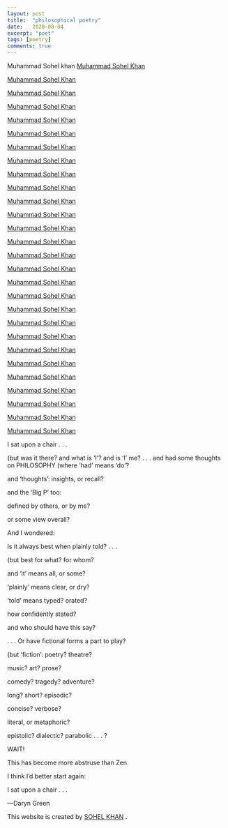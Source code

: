 ```yaml
---
layout: post
title:  "philosophical poetry"
date:   2020-08-04
excerpt: "poet"
tags: [poetry]
comments: true
---
```

Muhammad Sohel khan
[Muhammad Sohel Khan](https://raw.githubusercontent.com/nahklehos/nahklehos.github.io/main/assets/images/sohel1.jpg)

[Muhammad Sohel Khan](https://raw.githubusercontent.com/nahklehos/nahklehos.github.io/main/assets/images/sohel2.jpg)

[Muhammad Sohel Khan](https://raw.githubusercontent.com/nahklehos/nahklehos.github.io/main/assets/images/sohel3.jpg)

[Muhammad Sohel Khan](https://raw.githubusercontent.com/nahklehos/nahklehos.github.io/main/assets/images/sohel4.jpg)

[Muhammad Sohel Khan](https://raw.githubusercontent.com/nahklehos/nahklehos.github.io/main/assets/images/sohel5.jpg)

[Muhammad Sohel Khan](https://raw.githubusercontent.com/nahklehos/nahklehos.github.io/main/assets/images/sohel6.jpg)

[Muhammad Sohel Khan](https://raw.githubusercontent.com/nahklehos/nahklehos.github.io/main/assets/images/sohel7.jpg)

[Muhammad Sohel Khan](https://raw.githubusercontent.com/nahklehos/nahklehos.github.io/main/assets/images/sohel8.jpg)

[Muhammad Sohel Khan](https://raw.githubusercontent.com/nahklehos/nahklehos.github.io/main/assets/images/sohel9.jpg)

[Muhammad Sohel Khan](https://raw.githubusercontent.com/nahklehos/nahklehos.github.io/main/assets/images/sohel10.jpg)

[Muhammad Sohel Khan](https://raw.githubusercontent.com/nahklehos/nahklehos.github.io/main/assets/images/sohel11.jpg)

[Muhammad Sohel Khan](https://raw.githubusercontent.com/nahklehos/nahklehos.github.io/main/assets/images/sohel12.jpg)

[Muhammad Sohel Khan](https://raw.githubusercontent.com/nahklehos/nahklehos.github.io/main/assets/images/sohel13.jpg)

[Muhammad Sohel Khan](https://raw.githubusercontent.com/nahklehos/nahklehos.github.io/main/assets/images/sohel15.jpg)

[Muhammad Sohel Khan](https://raw.githubusercontent.com/nahklehos/nahklehos.github.io/main/assets/images/sohel16.jpg)

[Muhammad Sohel Khan](https://raw.githubusercontent.com/nahklehos/nahklehos.github.io/main/assets/images/sohel17.jpg)

[Muhammad Sohel Khan](https://raw.githubusercontent.com/nahklehos/nahklehos.github.io/main/assets/images/sohel18.jpg)

[Muhammad Sohel Khan](https://raw.githubusercontent.com/nahklehos/nahklehos.github.io/main/assets/images/sohel19.jpg)

[Muhammad Sohel Khan](https://raw.githubusercontent.com/nahklehos/nahklehos.github.io/main/assets/images/sohel20.jpg)

[Muhammad Sohel Khan](https://raw.githubusercontent.com/nahklehos/nahklehos.github.io/main/assets/images/sohel21.jpg)

[Muhammad Sohel Khan](https://raw.githubusercontent.com/nahklehos/nahklehos.github.io/main/assets/images/sohel22.jpg)

[Muhammad Sohel Khan](https://raw.githubusercontent.com/nahklehos/nahklehos.github.io/main/assets/images/sohel23.jpg)

[Muhammad Sohel Khan](https://raw.githubusercontent.com/nahklehos/nahklehos.github.io/main/assets/images/sohel25.jpg)

[Muhammad Sohel Khan](https://raw.githubusercontent.com/nahklehos/nahklehos.github.io/main/assets/images/sohel26.jpg)

[Muhammad Sohel Khan](https://raw.githubusercontent.com/nahklehos/nahklehos.github.io/main/assets/images/sohel28.jpg)

[Muhammad Sohel Khan](https://raw.githubusercontent.com/nahklehos/nahklehos.github.io/main/assets/images/sohelrasin.jpg)

[Muhammad Sohel Khan](https://raw.githubusercontent.com/nahklehos/nahklehos.github.io/main/assets/images/sohelrasin2.jpg)

[Muhammad Sohel Khan](https://raw.githubusercontent.com/nahklehos/nahklehos.github.io/main/assets/images/sohel1.jpg)

I sat upon a chair . . .

(but was it there?
 and what is ‘I’?
 and is ‘I’ me?
 . . . and had some thoughts on PHILOSOPHY
(where ‘had’ means ‘do’?

and ‘thoughts’: insights, or recall?

and the ‘Big P’ too:

defined by others, or by me?

or some view
overall?

And I wondered:

Is it always best when plainly told? . . .

(but best for what? for whom?

and ‘it’ means all, or some?

‘plainly’ means clear, or dry?

‘told’ means typed? orated?

how confidently stated?

and who should have this say?

. . . Or have fictional forms a part to play?

(but ‘fiction’: poetry? theatre?

music? art? prose?

comedy? tragedy? adventure?

long? short? episodic?

concise? verbose?

literal, or metaphoric?

epistolic? dialectic? parabolic . . . ?

WAIT!

This has become more abstruse than Zen.

I think I’d better start again:

I sat upon a chair . . .

—Daryn Green 

This website is created by [SOHEL KHAN](https://sohelkhan.rbind.io) .
